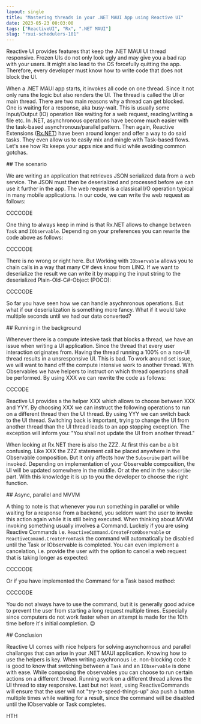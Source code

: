 ```yaml
---
layout: single
title: "Mastering threads in your .NET MAUI App using Reactive UI"
date: 2023-05-23 00:03:00
tags: ["ReactiveUI", "Rx", ".NET MAUI"]
slug: "rxui-schedulers-101"
---
```


Reactive UI provides features that keep the .NET MAUI UI thread responsive. Frozen UIs do not only look ugly and may give you a bad rap with your users. It might also lead to the OS forcefully quitting the app. Therefore, every developer must know how to write code that does not block the UI.

<!-- expand -->

When a .NET MAUI app starts, it invokes all code on one thread. Since it not only runs the logic but also renders the UI. The thread is called the UI or main thread. There are two main reasons why a thread can get blocked. One is waiting for a response, aka busy-wait. This is usually some Input/Output (IO) operation like waiting for a web request, reading/writing a file etc. In .NET, asynchronous operations have become much easier with the task-based asynchronous/parallel pattern. Then again, Reactive Extensions ([Rx.NET](https://github.com/dotnet/reactive)) have been around longer and offer a way to do said tasks. They even allow us to easily mix and mingle with Task-based flows. Let's see how Rx keeps your apps nice and fluid while avoiding common gotchas.

## The scenario

We are writing an application that retrieves JSON serialized data from a web service. The JSON must then be deserialized and processed before we can use it further in the app. The web request is a classical I/O operation typical in many mobile applications. In our code, we can write the web request as follows:

CCCCODE

One thing to always keep in mind is that Rx.NET allows to change between `Task` and `IObservable`. Depending on your preferences you can rewrite the code above as follows:

CCCCODE

There is no wrong or right here. But Working with `IObservable` allows you to chain calls in a way that many C# devs know from LINQ. If we want to deserialize the result we can write it by mapping the input string to the deserialized Plain-Old-C#-Object (POCO):

CCCCODE

So far you have seen how we can handle asychnronous operations. But what if our deserialization is something more fancy. What if it would take multiple seconds until we had our data converted?



## Running in the background

Whenever there is a compute intesive task that blocks a thread, we have an issue when writing a UI application. Since the thread that every user interaction originates from. Having the thread running a 100% on a non-UI thread results in a unsresponsive UI. This is bad. To work around set issue, we will want to hand off the compute intensive work to another thread. With Observables we have helpers to instruct on which thread operations shall be performed. By using XXX we can rewrite the code as follows:

CCCODE

Reactive UI provides a the helper XXX which allows to choose between XXX and YYY. By choosing XXX we can instruct the following operations to run on a different thread then the UI thread. By using YYY we can switch back to the UI thread. Switching back is important, trying to change the UI from another thread than the UI thread leads to an app stopping exception. The exception will inform you: "You shall not update the UI from another thread."

When looking at Rx.NET there is also the ZZZ. At first this can be a bit confusing. Like XXX the ZZZ statement call be placed anywhere in the Observable composition. But it only affects how the `Subscribe` part will be invoked. Depending on implementation of your Observable composition, the UI will be updated somewhere in the middle. Or at the end in the `Subscribe` part. With this knowledge it is up to you the developer to choose the right function.

## Async, parallel and MVVM

A thing to note is that whenever you run something in parallel or while waiting for a response from a backend, you seldom want the user to invoke this action again while it is still being executed. When thinking about MVVM invoking something usually involves a Command. Luckely if you are using Reactive Commands i.e. `ReactiveCommand.CreateFromObservable` or `ReactiveComand.CreateFromTask` the command will automatically be disabled until the Task or IObservable is completed. You can even implement a cancelation, i.e. provide the user with the option to cancel a web request that is taking longer as expected:

CCCCODE

Or if you have implemented the Command for a Task based method:

CCCCODE

You do not always have to use the command, but it is generally good advice to prevent the user from starting a long request multiple times. Especially since computers do not work faster when an attempt is made for the 10th time before it's initial completion. :wink:

## Conclusion

Reactive UI comes with nice helpers for solving asynchornous and parallel challanges that can arise in your .NET MAUI application. Knowing how to use the helpers is key. When writing asychronous i.e. non-blocking code it is good to know that switching between a `Task` and an `IObservable` is done with ease. While composing the observables you can choose to run certain actions on a different thread. Running work on a different thread allows the UI thread to stay responsive. Last but not least, using ReactiveCommands will ensure that the user will not "try-to-speed-things-up" aka push a button multiple times while waiting for a result, since the command will be disabled until the IObservable or Task completes.

HTH
